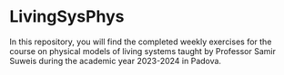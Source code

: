 # LivingSysPhys
In this repository, you will find the completed weekly exercises for the course on physical models of living systems taught by Professor Samir Suweis during the academic year 2023-2024 in Padova.
